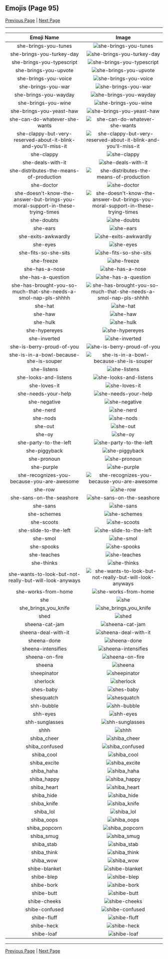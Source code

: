 
## Emojis (Page 95)

[Previous Page](/docs/hc/page-s-0094.md)
  | [Next Page](/docs/hc/page-s-0096.md)

<hr />

|Emoji Name|Image|
| :-: | :-: |
|she-brings-you-tunes| ![she-brings-you-tunes](/emojis/hc/she-brings-you-tunes.png)|
|she-brings-you-turkey-day| ![she-brings-you-turkey-day](/emojis/hc/she-brings-you-turkey-day.png)|
|she-brings-you-typescript| ![she-brings-you-typescript](/emojis/hc/she-brings-you-typescript.png)|
|she-brings-you-upvote| ![she-brings-you-upvote](/emojis/hc/she-brings-you-upvote.png)|
|she-brings-you-voice| ![she-brings-you-voice](/emojis/hc/she-brings-you-voice.png)|
|she-brings-you-war| ![she-brings-you-war](/emojis/hc/she-brings-you-war.png)|
|she-brings-you-wayday| ![she-brings-you-wayday](/emojis/hc/she-brings-you-wayday.png)|
|she-brings-you-wine| ![she-brings-you-wine](/emojis/hc/she-brings-you-wine.png)|
|she-brings-you-yeast-haw| ![she-brings-you-yeast-haw](/emojis/hc/she-brings-you-yeast-haw.png)|
|she-can-do-whatever-she-wants| ![she-can-do-whatever-she-wants](/emojis/hc/she-can-do-whatever-she-wants.png)|
|she-clappy-but-very-reserved-about-it-blink-and-you'll-miss-it| ![she-clappy-but-very-reserved-about-it-blink-and-you'll-miss-it](/emojis/hc/she-clappy-but-very-reserved-about-it-blink-and-you'll-miss-it.gif)|
|she-clappy| ![she-clappy](/emojis/hc/she-clappy.gif)|
|she-deals-with-it| ![she-deals-with-it](/emojis/hc/she-deals-with-it.gif)|
|she-distributes-the-means-of-production| ![she-distributes-the-means-of-production](/emojis/hc/she-distributes-the-means-of-production.gif)|
|she-doctor| ![she-doctor](/emojis/hc/she-doctor.png)|
|she-doesn't-know-the-answer-but-brings-you-moral-support-in-these-trying-times| ![she-doesn't-know-the-answer-but-brings-you-moral-support-in-these-trying-times](/emojis/hc/she-doesn't-know-the-answer-but-brings-you-moral-support-in-these-trying-times.png)|
|she-doubts| ![she-doubts](/emojis/hc/she-doubts.png)|
|she-ears| ![she-ears](/emojis/hc/she-ears.png)|
|she-exits-awkwardly| ![she-exits-awkwardly](/emojis/hc/she-exits-awkwardly.gif)|
|she-eyes| ![she-eyes](/emojis/hc/she-eyes.png)|
|she-fits-so-she-sits| ![she-fits-so-she-sits](/emojis/hc/she-fits-so-she-sits.png)|
|she-freeze| ![she-freeze](/emojis/hc/she-freeze.png)|
|she-has-a-nose| ![she-has-a-nose](/emojis/hc/she-has-a-nose.png)|
|she-has-a-question| ![she-has-a-question](/emojis/hc/she-has-a-question.png)|
|she-has-brought-you-so-much-that-she-needs-a-smol-nap-pls-shhhh| ![she-has-brought-you-so-much-that-she-needs-a-smol-nap-pls-shhhh](/emojis/hc/she-has-brought-you-so-much-that-she-needs-a-smol-nap-pls-shhhh.png)|
|she-hat| ![she-hat](/emojis/hc/she-hat.png)|
|she-haw| ![she-haw](/emojis/hc/she-haw.png)|
|she-hulk| ![she-hulk](/emojis/hc/she-hulk.jpg)|
|she-hypereyes| ![she-hypereyes](/emojis/hc/she-hypereyes.png)|
|she-inverted| ![she-inverted](/emojis/hc/she-inverted.png)|
|she-is-berry-proud-of-you| ![she-is-berry-proud-of-you](/emojis/hc/she-is-berry-proud-of-you.png)|
|she-is-in-a-bowl-because-she-is-souper| ![she-is-in-a-bowl-because-she-is-souper](/emojis/hc/she-is-in-a-bowl-because-she-is-souper.png)|
|she-listens| ![she-listens](/emojis/hc/she-listens.png)|
|she-looks-and-listens| ![she-looks-and-listens](/emojis/hc/she-looks-and-listens.png)|
|she-loves-it| ![she-loves-it](/emojis/hc/she-loves-it.png)|
|she-needs-your-help| ![she-needs-your-help](/emojis/hc/she-needs-your-help.png)|
|she-negative| ![she-negative](/emojis/hc/she-negative.png)|
|she-nerd| ![she-nerd](/emojis/hc/she-nerd.png)|
|she-nods| ![she-nods](/emojis/hc/she-nods.gif)|
|she-out| ![she-out](/emojis/hc/she-out.gif)|
|she-oy| ![she-oy](/emojis/hc/she-oy.png)|
|she-party-to-the-left| ![she-party-to-the-left](/emojis/hc/she-party-to-the-left.gif)|
|she-piggyback| ![she-piggyback](/emojis/hc/she-piggyback.png)|
|she-pronoun| ![she-pronoun](/emojis/hc/she-pronoun.png)|
|she-purple| ![she-purple](/emojis/hc/she-purple.png)|
|she-recognizes-you-because-you-are-awesome| ![she-recognizes-you-because-you-are-awesome](/emojis/hc/she-recognizes-you-because-you-are-awesome.png)|
|she-row| ![she-row](/emojis/hc/she-row.png)|
|she-sans-on-the-seashore| ![she-sans-on-the-seashore](/emojis/hc/she-sans-on-the-seashore.png)|
|she-sans| ![she-sans](/emojis/hc/she-sans.png)|
|she-schemes| ![she-schemes](/emojis/hc/she-schemes.png)|
|she-scoots| ![she-scoots](/emojis/hc/she-scoots.png)|
|she-slide-to-the-left| ![she-slide-to-the-left](/emojis/hc/she-slide-to-the-left.gif)|
|she-smol| ![she-smol](/emojis/hc/she-smol.png)|
|she-spooks| ![she-spooks](/emojis/hc/she-spooks.png)|
|she-teaches| ![she-teaches](/emojis/hc/she-teaches.png)|
|she-thinks| ![she-thinks](/emojis/hc/she-thinks.png)|
|she-wants-to-look-but-not-really-but-will-look-anyways| ![she-wants-to-look-but-not-really-but-will-look-anyways](/emojis/hc/she-wants-to-look-but-not-really-but-will-look-anyways.png)|
|she-works-from-home| ![she-works-from-home](/emojis/hc/she-works-from-home.png)|
|she| ![she](/emojis/hc/she.png)|
|she_brings_you_knife| ![she_brings_you_knife](/emojis/hc/she_brings_you_knife.png)|
|shed| ![shed](/emojis/hc/shed.png)|
|sheena-cat-jam| ![sheena-cat-jam](/emojis/hc/sheena-cat-jam.gif)|
|sheena-deal-with-it| ![sheena-deal-with-it](/emojis/hc/sheena-deal-with-it.gif)|
|sheena-done| ![sheena-done](/emojis/hc/sheena-done.jpg)|
|sheena-intensifies| ![sheena-intensifies](/emojis/hc/sheena-intensifies.gif)|
|sheena-on-fire| ![sheena-on-fire](/emojis/hc/sheena-on-fire.gif)|
|sheena| ![sheena](/emojis/hc/sheena.png)|
|sheepinator| ![sheepinator](/emojis/hc/sheepinator.png)|
|sherlock| ![sherlock](/emojis/hc/sherlock.png)|
|shes-baby| ![shes-baby](/emojis/hc/shes-baby.png)|
|shesquatch| ![shesquatch](/emojis/hc/shesquatch.gif)|
|shh-bubble| ![shh-bubble](/emojis/hc/shh-bubble.gif)|
|shh-eyes| ![shh-eyes](/emojis/hc/shh-eyes.png)|
|shh-sunglasses| ![shh-sunglasses](/emojis/hc/shh-sunglasses.png)|
|shhh| ![shhh](/emojis/hc/shhh.gif)|
|shiba_cheer| ![shiba_cheer](/emojis/hc/shiba_cheer.png)|
|shiba_confused| ![shiba_confused](/emojis/hc/shiba_confused.png)|
|shiba_cool| ![shiba_cool](/emojis/hc/shiba_cool.png)|
|shiba_excite| ![shiba_excite](/emojis/hc/shiba_excite.png)|
|shiba_haha| ![shiba_haha](/emojis/hc/shiba_haha.png)|
|shiba_happy| ![shiba_happy](/emojis/hc/shiba_happy.png)|
|shiba_heart| ![shiba_heart](/emojis/hc/shiba_heart.png)|
|shiba_hide| ![shiba_hide](/emojis/hc/shiba_hide.png)|
|shiba_knife| ![shiba_knife](/emojis/hc/shiba_knife.png)|
|shiba_lol| ![shiba_lol](/emojis/hc/shiba_lol.png)|
|shiba_oops| ![shiba_oops](/emojis/hc/shiba_oops.png)|
|shiba_popcorn| ![shiba_popcorn](/emojis/hc/shiba_popcorn.png)|
|shiba_smug| ![shiba_smug](/emojis/hc/shiba_smug.png)|
|shiba_stab| ![shiba_stab](/emojis/hc/shiba_stab.png)|
|shiba_think| ![shiba_think](/emojis/hc/shiba_think.png)|
|shiba_wow| ![shiba_wow](/emojis/hc/shiba_wow.png)|
|shibe-blanket| ![shibe-blanket](/emojis/hc/shibe-blanket.png)|
|shibe-blep| ![shibe-blep](/emojis/hc/shibe-blep.png)|
|shibe-bork| ![shibe-bork](/emojis/hc/shibe-bork.png)|
|shibe-butt| ![shibe-butt](/emojis/hc/shibe-butt.png)|
|shibe-cheeks| ![shibe-cheeks](/emojis/hc/shibe-cheeks.png)|
|shibe-confused| ![shibe-confused](/emojis/hc/shibe-confused.png)|
|shibe-fluff| ![shibe-fluff](/emojis/hc/shibe-fluff.png)|
|shibe-heck| ![shibe-heck](/emojis/hc/shibe-heck.png)|
|shibe-loaf| ![shibe-loaf](/emojis/hc/shibe-loaf.png)|

<hr/>

[Previous Page](/docs/hc/page-s-0094.md)
  | [Next Page](/docs/hc/page-s-0096.md)